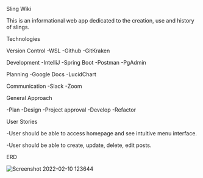 Sling Wiki

This is an informational web app dedicated to the creation, use and history of slings.

Technologies

Version Control
-WSL
-Github
-GitKraken

Development
-IntelliJ
-Spring Boot
-Postman
-PgAdmin

Planning
-Google Docs
-LucidChart

Communication
-Slack
-Zoom

General Approach

-Plan
-Design
-Project approval
-Develop
-Refactor

User Stories


-User should be able to access homepage and see intuitive menu interface.

-User should be able to create, update, delete, edit posts.

ERD


![Screenshot 2022-02-10 123644](https://user-images.githubusercontent.com/92329231/153464416-7779a085-5ccd-4707-a482-cae1d8f880f3.png)


